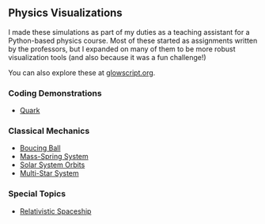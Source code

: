 ## Physics Visualizations

I made these simulations as part of my duties as a teaching assistant for a Python-based physics course. Most of these started as assignments written by the professors, but I expanded on many of them to be more robust visualization tools (and also because it was a fun challenge!)

You can also explore these at [glowscript.org](https://glowscript.org/#/user/virginia.e.price/folder/contempphys/).

### Coding Demonstrations

- [Quark](/demos/quark)

### Classical Mechanics

- [Boucing Ball](/classica/bounce)
- [Mass-Spring System]()
- [Solar System Orbits]()
- [Multi-Star System]()

### Special Topics

- [Relativistic Spaceship]()
